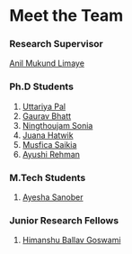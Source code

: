 # Meet the Team

### Research Supervisor
[Anil Mukund Limaye]()

### Ph.D Students
1. [Uttariya Pal]()
2. [Gaurav Bhatt]()
3. [Ningthoujam Sonia]()
4. [Juana Hatwik]()
5. [Musfica Saikia]()
6. [Ayushi Rehman]()


### M.Tech Students
1. [Ayesha Sanober]()


### Junior Research Fellows
1. [Himanshu Ballav Goswami]()

